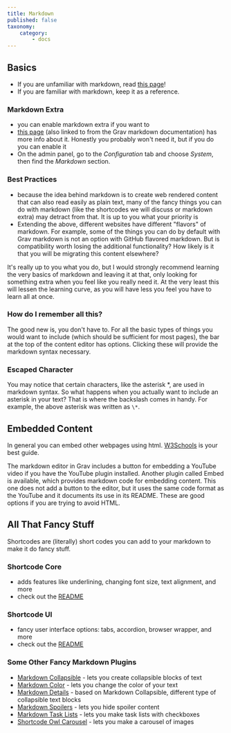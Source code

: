 ```yaml
---
title: Markdown
published: false
taxonomy:
    category:
        - docs
---
```


## Basics

- If you are unfamiliar with markdown, read [this page](https://learn.getgrav.org/16/content/markdown)!
- If you are familiar with markdown, keep it as a reference.

### Markdown Extra

- you can enable markdown extra if you want to
- [this page](https://michelf.ca/projects/php-markdown/extra/) (also linked to from the Grav markdown documentation) has more info about it. Honestly you probably won't need it, but if you do you can enable it
- On the admin panel, go to the _Configuration_ tab and choose _System_, then find the _Markdown_ section.

### Best Practices

- because the idea behind markdown is to create web rendered content that can also read easily as plain text, many of the fancy things you can do with markdown (like the shortcodes we will discuss or markdown extra) may detract from that. It is up to you what your priority is
- Extending the above, different websites have different "flavors" of markdown. For example, some of the things you can do by default with Grav markdown is not an option with GitHub flavored markdown. But is compatibility worth losing the additional functionality? How likely is it that you will be migrating this content elsewhere?

It's really up to you what you do, but I would strongly recommend learning the very basics of markdown and leaving it at that, only looking for something extra when you feel like you really need it. At the very least this will lessen the learning curve, as you will have less you feel you have to learn all at once.

### How do I remember all this?

The good new is, you don't have to. For all the basic types of things you would want to include (which should be sufficient for most pages), the bar at the top of the content editor has options. Clicking these will provide the markdown syntax necessary.

### Escaped Character

You may notice that certain characters, like the asterisk \*, are used in markdown syntax. So what happens when you actually want to include an asterisk in your text? That is where the backslash comes in handy. For example, the above asterisk was written as `\*`.

## Embedded Content

In general you can embed other webpages using html. [W3Schools](https://www.w3schools.com/html/html_iframe.asp) is your best guide.

The markdown editor in Grav includes a button for embedding a YouTube video if you have the YouTube plugin installed. Another plugin called Embed is available, which provides markdown code for embedding content. This one does not add a button to the editor, but it uses the same code format as the YouTube and it documents its use in its README. These are good options if you are trying to avoid HTML.

## All That Fancy Stuff

Shortcodes are (literally) short codes you can add to your markdown to make it do fancy stuff.

### Shortcode Core

- adds features like underlining, changing font size, text alignment, and more
- check out the [README](https://github.com/getgrav/grav-plugin-shortcode-core/blob/master/README.md)

### Shortcode UI

- fancy user interface options: tabs, accordion, browser wrapper, and more
- check out the [README](https://github.com/getgrav/grav-plugin-shortcode-ui/blob/master/README.md)

### Some Other Fancy Markdown Plugins

- [Markdown Collapsible](https://github.com/X-Ryl669/grav-plugin-markdown-collapsible/blob/master/README.md) - lets you create collapsible blocks of text
- [Markdown Color](https://github.com/getgrav/grav-plugin-markdown-color/blob/master/README.md) - lets you change the color of your text
- [Markdown Details](https://github.com/bitstarr/grav-plugin-markdown-details/blob/master/README.md) - based on Markdown Collapsible, different type of collapsible text blocks
- [Markdown Spoilers](https://github.com/regaez/grav-plugin-markdown-spoilers/blob/master/README.md) - lets you hide spoiler content
- [Markdown Task Lists](https://github.com/funkjedi/grav-plugin-markdown-tasklists/blob/master/README.md) - lets you make task lists with checkboxes
- [Shortcode Owl Carousel](https://github.com/getgrav/grav-plugin-shortcode-owl-carousel/blob/master/README.md) - lets you make a carousel of images